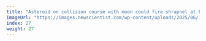 ```yaml
---
title: "Asteroid on collision course with moon could fire shrapnel at Earth"
imageUrl: "https://images.newscientist.com/wp-content/uploads/2025/06/18122452/SEI_255960655.jpg?width=788"
index: 27
weight: 27
---
```

